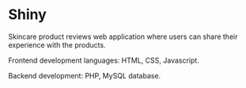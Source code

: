 # Shiny
Skincare product reviews web application where users can share their experience with the products.

Frontend development languages: HTML, CSS, Javascript.

Backend development: PHP, MySQL database.
